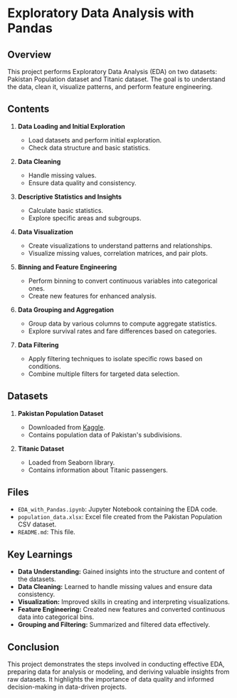 # **Exploratory Data Analysis with Pandas**

## **Overview**
This project performs Exploratory Data Analysis (EDA) on two datasets: Pakistan Population dataset and Titanic dataset. The goal is to understand the data, clean it, visualize patterns, and perform feature engineering.

## **Contents**

1. **Data Loading and Initial Exploration**
    - Load datasets and perform initial exploration.
    - Check data structure and basic statistics.

2. **Data Cleaning**
    - Handle missing values.
    - Ensure data quality and consistency.

3. **Descriptive Statistics and Insights**
    - Calculate basic statistics.
    - Explore specific areas and subgroups.

4. **Data Visualization**
    - Create visualizations to understand patterns and relationships.
    - Visualize missing values, correlation matrices, and pair plots.

5. **Binning and Feature Engineering**
    - Perform binning to convert continuous variables into categorical ones.
    - Create new features for enhanced analysis.

6. **Data Grouping and Aggregation**
    - Group data by various columns to compute aggregate statistics.
    - Explore survival rates and fare differences based on categories.

7. **Data Filtering**
    - Apply filtering techniques to isolate specific rows based on conditions.
    - Combine multiple filters for targeted data selection.

## **Datasets**

1. **Pakistan Population Dataset**
   - Downloaded from [Kaggle](https://www.kaggle.com/datasets/mabdullahsajid/population-of-pakistan-dataset).
   - Contains population data of Pakistan's subdivisions.

2. **Titanic Dataset**
   - Loaded from Seaborn library.
   - Contains information about Titanic passengers.

## **Files**

- `EDA_with_Pandas.ipynb`: Jupyter Notebook containing the EDA code.
- `population_data.xlsx`: Excel file created from the Pakistan Population CSV dataset.
- `README.md`: This file.


## **Key Learnings**

- **Data Understanding:** Gained insights into the structure and content of the datasets.
- **Data Cleaning:** Learned to handle missing values and ensure data consistency.
- **Visualization:** Improved skills in creating and interpreting visualizations.
- **Feature Engineering:** Created new features and converted continuous data into categorical bins.
- **Grouping and Filtering:** Summarized and filtered data effectively.

## **Conclusion**

This project demonstrates the steps involved in conducting effective EDA, preparing data for analysis or modeling, and deriving valuable insights from raw datasets. It highlights the importance of data quality and informed decision-making in data-driven projects.
